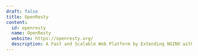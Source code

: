 ```yaml
---
draft: false
title: OpenResty
content:
  id: openresty
  name: OpenResty
  website: https://openresty.org/
  description: A Fast and Scalable Web Platform by Extending NGINX with LuaJIT
---
```

